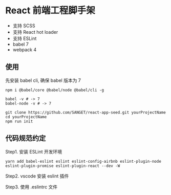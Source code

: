 # React 前端工程脚手架

- 支持 SCSS
- 支持 React hot loader
- 支持 ESLint
- babel 7
- webpack 4

## 使用

先安装 babel cli, 确保 babel 版本为 7

```shell
npm i @babel/core @babel/node @babel/cli -g

babel -v # -> 7
babel-node -v # -> 7
```

```shell
git clone https://github.com/SANGET/react-app-seed.git yourProjectName
cd yourProjectName
npm run init
```

## 代码规范约定

Step1. 安装 ESLint 开发环境

```shell
yarn add babel-eslint eslint eslint-config-airbnb eslint-plugin-node eslint-plugin-promise eslint-plugin-react --dev -W
```

Step2. vscode 安装 eslint 插件

Step3. 使用 .eslintrc 文件